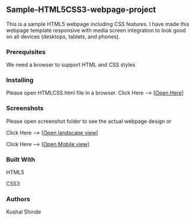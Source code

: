 ## Sample-HTML5CSS3-webpage-project

This is a sample HTML5 webpage including CSS features. I have made this webpage template responsive with media screen integration to look good on all devices (desktops, tablets, and phones).


### Prerequisites

We need a browser to support HTML and CSS styles

### Installing

Please open HTMLCSS.html file in a browser. Click Here -->  [[Open Here](https://www.google.com "HTMLCSS.html")]

### Screenshots

Please open screenshot folder to see the actual webpage design or 

Click Here --> [[Open landscape view](https://www.google.com "Landscape view")]

Click Here --> [[Open Mobile view](https://www.google.com "Mobile view")]

### Built With

HTML5

CSS3

### Authors

Kushal Shinde
